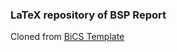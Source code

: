### LaTeX repository of BSP Report
Cloned from [BiCS Template](https://github.com/nicolasguelfi/lu.uni.course.bics.global.git)
